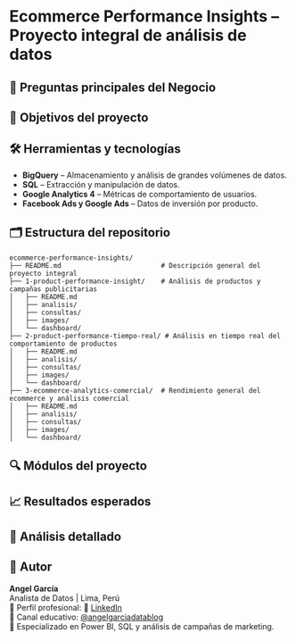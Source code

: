 # Ecommerce Performance Insights – Proyecto integral de análisis de datos



## 📍 Preguntas principales del Negocio



## 🎯 Objetivos del proyecto



## 🛠️ Herramientas y tecnologías

- **BigQuery** – Almacenamiento y análisis de grandes volúmenes de datos.
- **SQL** – Extracción y manipulación de datos.
- **Google Analytics 4** – Métricas de comportamiento de usuarios.
- **Facebook Ads y Google Ads** – Datos de inversión por producto.


## 🗂️ Estructura del repositorio
```plaintext
ecommerce-performance-insights/
├── README.md                         # Descripción general del proyecto integral
├── 1-product-performance-insight/    # Análisis de productos y campañas publicitarias
│   ├── README.md                      
│   ├── analisis/
│   ├── consultas/
│   ├── images/
│   └── dashboard/
├── 2-product-performance-tiempo-real/ # Análisis en tiempo real del comportamiento de productos
│   ├── README.md
│   ├── analisis/
│   ├── consultas/
│   ├── images/
│   └── dashboard/
├── 3-ecommerce-analytics-comercial/  # Rendimiento general del ecommerce y análisis comercial
│   ├── README.md
│   ├── analisis/
│   ├── consultas/
│   ├── images/
│   └── dashboard/

```

## 🔍 Módulos del proyecto


## 📈 Resultados esperados


## 📓 Análisis detallado 




## 👤 Autor

**Angel García**  
Analista de Datos | Lima, Perú  
👤 Perfil profesional: 🔗 [LinkedIn](https://www.linkedin.com/in/angelgarciachanga)  
🎥 Canal educativo: [@angelgarciadatablog](https://youtube.com/@angelgarciadatablog)  
💼 Especializado en Power BI, SQL y análisis de campañas de marketing.  


